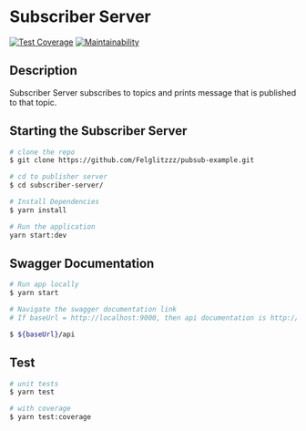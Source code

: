 # Subscriber Server

[![Test Coverage](https://api.codeclimate.com/v1/badges/7675f7e631d3e3743dbd/test_coverage)](https://codeclimate.com/github/Felglitzzz/pubsub-example/test_coverage) [![Maintainability](https://api.codeclimate.com/v1/badges/7675f7e631d3e3743dbd/maintainability)](https://codeclimate.com/github/Felglitzzz/pubsub-example/maintainability)

## Description

Subscriber Server subscribes to topics and prints message that is published to that topic. 


## Starting the Subscriber Server

```bash
# clone the repo
$ git clone https://github.com/Felglitzzz/pubsub-example.git

# cd to publisher server
$ cd subscriber-server/

# Install Dependencies
$ yarn install

# Run the application
yarn start:dev

```

## Swagger Documentation
```bash
# Run app locally
$ yarn start

# Navigate the swagger documentation link
# If baseUrl = http://localhost:9000, then api documentation is http://localhost:9000/api

$ ${baseUrl}/api
```

## Test

```bash
# unit tests
$ yarn test

# with coverage
$ yarn test:coverage
```
